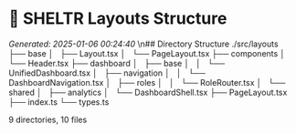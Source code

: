 # 🌳 SHELTR Layouts Structure
*Generated: 2025-01-06 00:24:40*
\n## Directory Structure
./src/layouts
├── base
│   ├── Layout.tsx
│   └── PageLayout.tsx
├── components
│   └── Header.tsx
├── dashboard
│   ├── base
│   │   └── UnifiedDashboard.tsx
│   ├── navigation
│   │   └── DashboardNavigation.tsx
│   ├── roles
│   │   └── RoleRouter.tsx
│   └── shared
│       ├── analytics
│       └── DashboardShell.tsx
├── PageLayout.tsx
├── index.ts
└── types.ts

9 directories, 10 files
